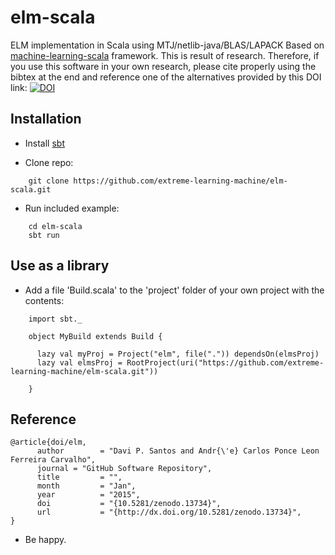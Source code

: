 elm-scala
=========

ELM implementation in Scala using MTJ/netlib-java/BLAS/LAPACK
Based on [machine-learning-scala](https://github.com/machine-learning-scala/mls "mls") framework.
This is result of research.
Therefore, if you use this software in your own research,
please cite properly using the bibtex at the end and reference one of the alternatives provided by this DOI link:
[![DOI](https://zenodo.org/badge/doi/10.5281/zenodo.13733.svg)](http://dx.doi.org/10.5281/zenodo.13733)

Installation
------------

* Install [sbt](http://www.scala-sbt.org/release/tutorial/Installing-sbt-on-Linux.html "installing sbt")

* Clone repo:
```
    git clone https://github.com/extreme-learning-machine/elm-scala.git
```

* Run included example:
```
    cd elm-scala
    sbt run
```


Use as a library
----------------

* Add a file 'Build.scala' to the 'project' folder of your own project with the contents:
```
    import sbt._

    object MyBuild extends Build {

      lazy val myProj = Project("elm", file(".")) dependsOn(elmsProj)
      lazy val elmsProj = RootProject(uri("https://github.com/extreme-learning-machine/elm-scala.git"))

    }
```

Reference
---------
```
@article{doi/elm,
      author        = "Davi P. Santos and Andr{\'e} Carlos Ponce Leon Ferreira Carvalho",
      journal = "GitHub Software Repository",
      title         = "",
      month         = "Jan",
      year          = "2015",
      doi           = "{10.5281/zenodo.13734}",
      url           = "{http://dx.doi.org/10.5281/zenodo.13734}",
}
```

* Be happy.
